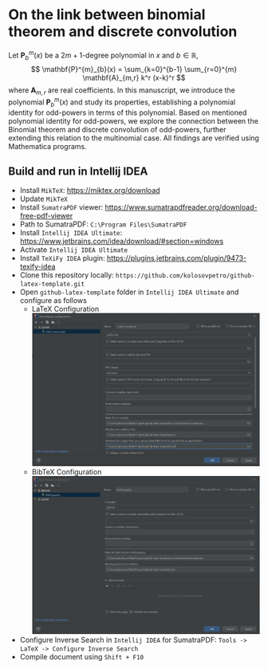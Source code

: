 # On the link between binomial theorem and discrete convolution

Let $\mathbf{P}^{m}_{b}(x)$ be a $2m+1$-degree polynomial in $x$ and $b \in \mathbb{R}$,
$$
    \mathbf{P}^{m}_{b}(x) = \sum_{k=0}^{b-1} \sum_{r=0}^{m} \mathbf{A}_{m,r} k^r (x-k)^r
$$
where $\mathbf{A}_{m,r}$ are real coefficients.
In this manuscript, we introduce the polynomial $\mathbf{P}^{m}_{b}(x)$ and study its properties,
establishing a polynomial identity for odd-powers in terms of this polynomial.
Based on mentioned polynomial identity for odd-powers,
we explore the connection between the Binomial theorem and discrete convolution of odd-powers,
further extending this relation to the multinomial case.
All findings are verified using Mathematica programs.

## Build and run in Intellij IDEA

- Install `MikTeX`: https://miktex.org/download
- Update `MikTeX`
- Install `SumatraPDF` viewer: https://www.sumatrapdfreader.org/download-free-pdf-viewer
- Path to SumatraPDF: `C:\Program Files\SumatraPDF`
- Install `Intellij IDEA Ultimate`: https://www.jetbrains.com/idea/download/#section=windows
- Activate `Intellij IDEA Ultimate`
- Install `TeXiFy IDEA` plugin: https://plugins.jetbrains.com/plugin/9473-texify-idea
- Clone this repository locally: `https://github.com/kolosovpetro/github-latex-template.git`
- Open `github-latex-template` folder in `Intellij IDEA Ultimate` and configure as follows
    - LaTeX Configuration
      ![LaTeX Configuration](./img/latex_configuration.PNG "LaTeX Configuration")
    - BibTeX Configuration
      ![BibTeX Configuration](./img/bibtex_configuration.PNG "BibTeX Configuration")
- Configure Inverse Search in `Intellij IDEA` for SumatraPDF: `Tools -> LaTeX -> Configure Inverse Search`
- Compile document using `Shift + F10`
